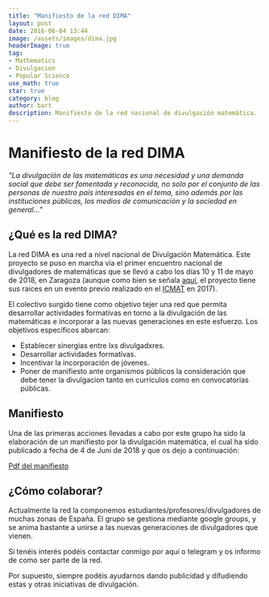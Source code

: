 ```yaml
---
title: "Manifiesto de la red DIMA"
layout: post
date: 2016-06-04 13:44
image: /assets/images/dima.jpg
headerImage: true
tag:
- Mathematics
- Divulgacion
- Popular Science
use_math: true
star: true
category: blog
author: bart
description: Manifiesto de la red nacional de divulgación matemática.
---
```

# Manifiesto de la red DIMA

*"La divulgación de las matemáticas es una necesidad y una demanda social que debe ser fomentada y reconocida, no solo por el conjunto de las personas de nuestro país interesadas en el tema, sino además por las instituciones públicas, los medios de comunicación y la sociedad en general..."*

## ¿Qué es la red DIMA?

 La red DIMA es una red a nivel nacional de Divulgación Matemática. Este proyecto se puso en marcha vía el primer encuentro nacional de divulgadores de matemáticas que se llevó a cabo los días 10 y 11 de mayo de 2018, en Zaragoza (aunque como bien se señala [aquí](http://www.abc.es/ciencia/abci-manifiesto-reconocimiento-divulgacion-matematicas-201806041041_noticia.html#), el proyecto tiene sus raices en un evento previo realizado en el [ICMAT](https://www.icmat.es/) en 2017).

El colectivo surgido tiene como objetivo tejer una red que permita desarrollar actividades formativas en torno a la divulgación de las matemáticas e incorporar a las nuevas generaciones en este esfuerzo.
Los  objetivos  específicos abarcan: 
- Establecer sinergias entre lxs divulgadxres. 
- Desarrollar actividades formativas.
- Incentivar la incorporación de jóvenes. 
- Poner de manifiesto ante organismos públicos la consideración que debe tener la divulgacion tanto en currículos como en convocatorias públicas.

## Manifiesto 

Una de las primeras acciones llevadas a cabo por este grupo ha sido la elaboración de un manifiesto por la divulgación matemática, el cual ha sido publicado a fecha de 4 de Juni de 2018 y que os dejo a continuación:

[Pdf del manifiesto](https://raw.githubusercontent.com/thebooort/thebooort.github.io/master/assets/Manifiesto-DEF.pdf)

## ¿Cómo colaborar?

Actualmente la red la componemos estudiantes/profesores/divulgadores de muchas zonas de España.
El grupo se gestiona mediante google groups, y se anima bastante a unirse a las nuevas generaciones de divulgadores que vienen.

 Si tenéis interés podéis contactar conmigo por aquí o telegram y os informo de como ser parte de la red. 

Por supuesto, siempre podéis ayudarnos dando publicidad y difudiendo estas y otras iniciativas de divulgación. 




